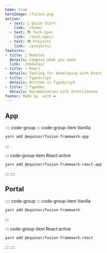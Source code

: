 ```yaml
---
home: true
heroImage: /fusion.png
action:
  - text: 🚀 Quick Start
    link:  /home/
  - text: 📚 Tech Spec
    link:  /tech-spec/
  - text: 📚 Projects
    link:  /projects/
features:
- title: 🧬 Modules
  details: Compose what you need
  link:  /modules/
- title: ⚛️ React
  details: Tooling for developing with React
- title: ✍️ TypeScript
  details: Written in TypeScript
- title: 📄 TypeDoc
  details: Documentation with IntelliSense
footer: Made by  with ❤️
---
```


## App

:::: code-group
::: code-group-item Vanilla

```sh
yarn add @equinor/fusion-framework-app
```

:::

::: code-group-item React:active

```sh
yarn add @equinor/fusion-framework-react-app
```

:::
::::

## Portal

:::: code-group
::: code-group-item Vanilla

```sh
yarn add @equinor/fusion-framework
```

:::

::: code-group-item React:active

```sh
yarn add @equinor/fusion-framework-react
```

:::
::::
